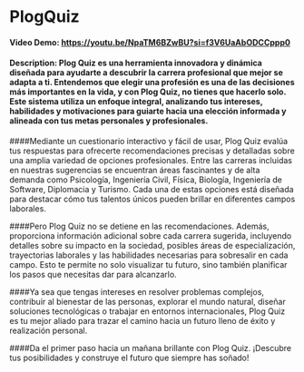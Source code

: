 # PlogQuiz
#### Video Demo: https://youtu.be/NpaTM6BZwBU?si=f3V6UaAbODCCppp0
#### Description: Plog Quiz es una herramienta innovadora y dinámica diseñada para ayudarte a descubrir la carrera profesional que mejor se adapta a ti. Entendemos que elegir una profesión es una de las decisiones más importantes en la vida, y con Plog Quiz, no tienes que hacerlo solo. Este sistema utiliza un enfoque integral, analizando tus intereses, habilidades y motivaciones para guiarte hacia una elección informada y alineada con tus metas personales y profesionales.

####Mediante un cuestionario interactivo y fácil de usar, Plog Quiz evalúa tus respuestas para ofrecerte recomendaciones precisas y detalladas sobre una amplia variedad de opciones profesionales. Entre las carreras incluidas en nuestras sugerencias se encuentran áreas fascinantes y de alta demanda como Psicología, Ingeniería Civil, Física, Biología, Ingeniería de Software, Diplomacia y Turismo. Cada una de estas opciones está diseñada para destacar cómo tus talentos únicos pueden brillar en diferentes campos laborales.

####Pero Plog Quiz no se detiene en las recomendaciones. Además, proporciona información adicional sobre cada carrera sugerida, incluyendo detalles sobre su impacto en la sociedad, posibles áreas de especialización, trayectorias laborales y las habilidades necesarias para sobresalir en cada campo. Esto te permite no solo visualizar tu futuro, sino también planificar los pasos que necesitas dar para alcanzarlo.

####Ya sea que tengas intereses en resolver problemas complejos, contribuir al bienestar de las personas, explorar el mundo natural, diseñar soluciones tecnológicas o trabajar en entornos internacionales, Plog Quiz es tu mejor aliado para trazar el camino hacia un futuro lleno de éxito y realización personal.

####Da el primer paso hacia un mañana brillante con Plog Quiz. ¡Descubre tus posibilidades y construye el futuro que siempre has soñado!
